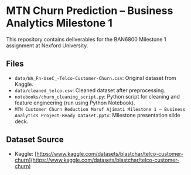 # MTN Churn Prediction – Business Analytics Milestone 1

This repository contains deliverables for the BAN6800 Milestone 1 assignment at Nexford University.

## Files

- `data/WA_Fn-UseC_-Telco-Customer-Churn.csv`: Original dataset from Kaggle.
- `data/cleaned_telco.csv`: Cleaned dataset after preprocessing.
- `notebooks/churn_cleaning_script.py`: Python script for cleaning and feature engineering (run using Python Notebook).
- `MTN Customer Churn Reduction Maruf Ajimati Milestone 1 – Business Analytics Project-Ready Dataset.pptx`: Milestone presentation slide deck.

## Dataset Source

- Kaggle: [https://www.kaggle.com/datasets/blastchar/telco-customer-churn](https://www.kaggle.com/datasets/blastchar/telco-customer-churn)
